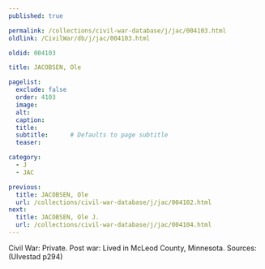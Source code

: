```yaml
---
published: true

permalink: /collections/civil-war-database/j/jac/004103.html
oldlink: /CivilWar/db/j/jac/004103.html

oldid: 004103

title: JACOBSEN, Ole

pagelist:
  exclude: false
  order: 4103
  image: 
  alt:
  caption:
  title:
  subtitle:      # Defaults to page subtitle
  teaser:

category: 
  - J 
  - JAC

previous:
  title: JACOBSEN, Ole
  url: /collections/civil-war-database/j/jac/004102.html  
next:
  title: JACOBSEN, Ole J.
  url: /collections/civil-war-database/j/jac/004104.html   
---
```

Civil War: Private. Post war: Lived in McLeod County, Minnesota. Sources: (Ulvestad p294)